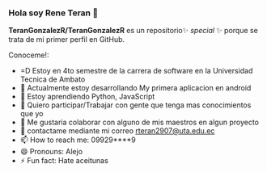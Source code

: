 ### Hola soy Rene Teran 👋


**TeranGonzalezR/TeranGonzalezR** es un repositorio✨ _special_ ✨ porque se trata de mi primer perfil en GitHub.

Conoceme!:
- =D Estoy en 4to semestre de la carrera de software en la Universidad Tecnica de Ambato
- 🔭 Actualmente estoy desarrollando My primera aplicacion en android
- 🌱 Estoy aprendiendo Python, JavaScript
- 👯 Quiero participar/Trabajar con gente que tenga mas conocimientos que yo
- 🤔 Me gustaria colaborar con alguno de mis maestros en algun proyecto
- 💬 contactame mediante mi correo rteran2907@uta.edu.ec
- 📫 How to reach me: 09929****9
- 😄 Pronouns: Alejo
- ⚡ Fun fact: Hate aceitunas
